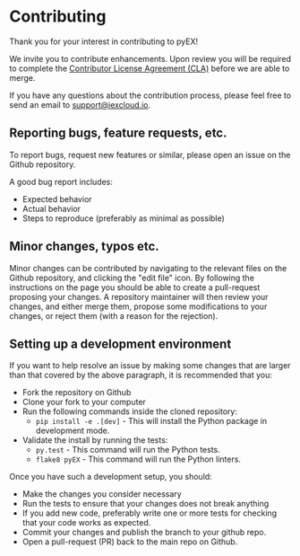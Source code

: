 # Contributing

Thank you for your interest in contributing to pyEX!

We invite you to contribute enhancements. Upon review you will be required to complete the [Contributor License Agreement (CLA)](https://github.com/iexg/cla) before we are able to merge.

If you have any questions about the contribution process, please feel free to send an email to [support@iexcloud.io](mailto:support@iexcloud.io).


## Reporting bugs, feature requests, etc.

To report bugs, request new features or similar, please open an issue on the Github
repository.

A good bug report includes:

- Expected behavior
- Actual behavior
- Steps to reproduce (preferably as minimal as possible)

## Minor changes, typos etc.

Minor changes can be contributed by navigating to the relevant files on the Github repository,
and clicking the "edit file" icon. By following the instructions on the page you should be able to
create a pull-request proposing your changes. A repository maintainer will then review your changes,
and either merge them, propose some modifications to your changes, or reject them (with a reason for
the rejection).

## Setting up a development environment

If you want to help resolve an issue by making some changes that are larger than that covered by the above paragraph, it is recommended that you:

- Fork the repository on Github
- Clone your fork to your computer
- Run the following commands inside the cloned repository:
  - `pip install -e .[dev]` - This will install the Python package in development
    mode.
- Validate the install by running the tests:
  - `py.test` - This command will run the Python tests.
  - `flake8 pyEX` - This command will run the Python linters.

Once you have such a development setup, you should:

- Make the changes you consider necessary
- Run the tests to ensure that your changes does not break anything
- If you add new code, preferably write one or more tests for checking that your code works as expected.
- Commit your changes and publish the branch to your github repo.
- Open a pull-request (PR) back to the main repo on Github.
